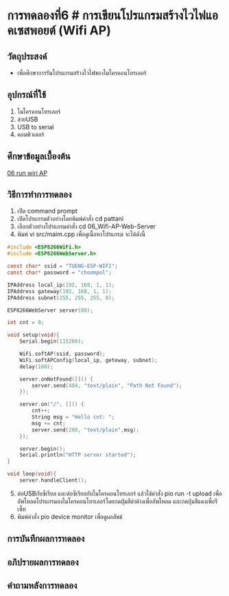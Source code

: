 # การทดลองที่6 # การเขียนโปรแกรมสร้างไวไฟแอคเซสพอยต์ (Wifi AP)

## วัตถุประสงค์
* เพื่อศึกษาการรันโปรแกรมสร้างไวไฟของไมโครคอนโทรเลอร์

## อุปกรณ์ที่ใช้
1. ไมโครคอนโทรเลอร์
2. สายUSB
3. USB to serial
4. คอมพิวเตอร์

## ศึกษาข้อมูลเบื้องต้น
[06 run wiri AP](https://www.youtube.com/watch?v=T26DVHePlTs)


## วิธีการทำการทดลอง
1. เปิด command prompt
2. เปิดโปรแกรมตัวอย่างโดยพิมพ์คำสั่ง cd pattani
3. เลือกตัวอย่างโปรแกรมคำสั่ง cd 06_Wifi-AP-Web-Server
4. พิมพ์ vi src/maim.cpp เพื่อดูเนื้อหาโปรแกรม จะได้ดังนี้
```c
#include <ESP8266WiFi.h>
#include <ESP8266WebServer.h>

const char* ssid = "TUENG-ESP-WIFI";
const char* password = "choompol";

IPAddress local_ip(192, 168, 1, 1);
IPAddress gateway(192, 168, 1, 1);
IPAddress subnet(255, 255, 255, 0);

ESP8266WebServer server(80);

int cnt = 0;

void setup(void){
	Serial.begin(115200);

	WiFi.softAP(ssid, password);
	WiFi.softAPConfig(local_ip, geteway, subnet);
	delay(100);

	server.onNotFound([]() {
		server.send(404, "text/plain", "Path Not Found");
	});

	server.on("/", []() {
		cnt++;
		String msg = "Hello cnt: ";
		msg += cnt;
		server.send(200, "text/plain",msg);
	});

	server.begin();
	Serial.println("HTTP server started");
}

void loop(void){
	server.handleClient();
  ```
  5. ต่อUSBกับซีเรียล และต่อซีเรียลกับไมโครคอนโทรเลอร์ แล้วใช้คำสั่ง pio run -t upload เพื่ออัพโหลดโปรแกรมลงไมโครคอนโทรเลอร์โดยกดปุ่มสีดำค้างเพื่ออัพโหลด และกดปุ่มสีแดงเพื่อรีเซ็ท
  6. พิมพ์คำสั่ง pio device monitor เพื่อดูผลลัพธ์


## การบันทึกผลการทดลอง

## อภิปรายผลการทดลอง


## คำถามหลังการทดลอง
